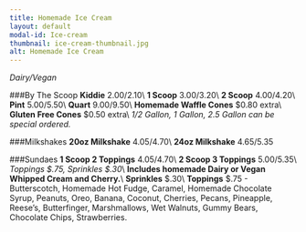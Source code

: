 ```yaml
---
title: Homemade Ice Cream
layout: default
modal-id: Ice-cream 
thumbnail: ice-cream-thumbnail.jpg 
alt: Homemade Ice Cream
---
```

*Dairy/Vegan*

###By The Scoop
**Kiddie** $2.00/$2.10\\
**1 Scoop** $3.00/$3.20\\
**2 Scoop** $4.00/$4.20\\
**Pint** $5.00/$5.50\\
**Quart** $9.00/$9.50\\
**Homemade Waffle Cones** $0.80 extra\\
**Gluten Free Cones** $0.50 extra\\
*1/2 Gallon, 1 Gallon, 2.5 Gallon can be special ordered.*
          
###Milkshakes 
**20oz Milkshake** $4.05/$4.70\\
**24oz Milkshake** $4.65/$5.35

###Sundaes
**1 Scoop 2 Toppings** $4.05/$4.70\\
**2 Scoop 3 Toppings** $5.00/$5.35\\
*Toppings $.75, Sprinkles $.30*\\
**Includes homemade Dairy or Vegan Whipped Cream and Cherry.**\\
**Sprinkles** $.30\\
**Toppings** $.75 - Butterscotch, Homemade Hot Fudge, Caramel, Homemade Chocolate Syrup, Peanuts, Oreo, Banana, Coconut, Cherries, Pecans, Pineapple, Reese’s, Butterfinger, Marshmallows, Wet Walnuts, Gummy Bears, Chocolate Chips, Strawberries.
